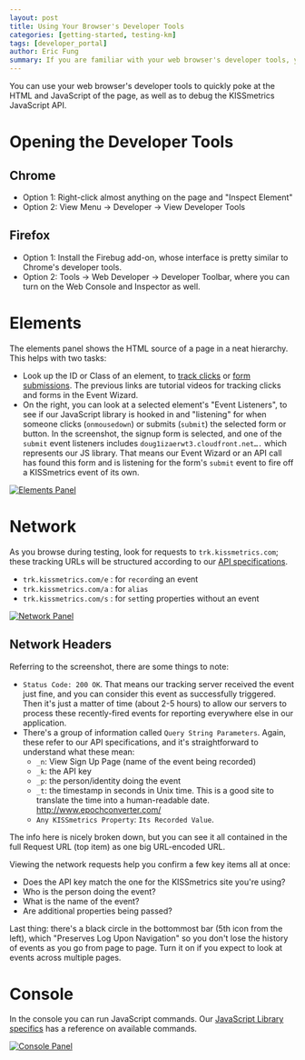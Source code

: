 ```yaml
---
layout: post
title: Using Your Browser's Developer Tools
categories: [getting-started, testing-km]
tags: [developer_portal]
author: Eric Fung
summary: If you are familiar with your web browser's developer tools, you can quickly examine the HTML and JavaScript of the page to debug the KISSmetrics JavaScript API.
---
```

You can use your web browser's developer tools to quickly poke at the HTML and JavaScript of the page, as well as to debug the KISSmetrics JavaScript API.

<a name="opening-the-developer-tools"></a>
# Opening the Developer Tools

## Chrome

* Option 1: Right-click almost anything on the page and "Inspect Element"
* Option 2: View Menu  -> Developer -> View Developer Tools

## Firefox

* Option 1: Install the Firebug add-on, whose interface is pretty similar to Chrome's developer tools.
* Option 2: Tools -> Web Developer -> Developer Toolbar, where you can turn on the Web Console and Inspector as well.

<a name="elements"></a>
# Elements

The elements panel shows the HTML source of a page in a neat hierarchy. This helps with two tasks:

* Look up the ID or Class of an element, to [track clicks][clickvid] or [form submissions][formvid]. The previous links are tutorial videos for tracking clicks and forms in the Event Wizard.
* On the right, you can look at a selected element's "Event Listeners", to see if our JavaScript library is hooked in and "listening" for when someone clicks (`onmousedown`) or submits (`submit`) the selected form or button. In the screenshot, the signup form is selected, and one of the `submit` event listeners includes `doug1izaerwt3.cloudfront.net….` which represents our JS library. That means our Event Wizard or an API call has found this form and is listening for the form's `submit` event to fire off a KISSmetrics event of its own.

[![Elements Panel][elements-ss]][elements-ss]

<a name="network"></a>
# Network

As you browse during testing, look for requests to `trk.kissmetrics.com`; these tracking URLs will be structured according to our [API specifications][specs].

* `trk.kissmetrics.com/e` : for `record`ing an event
* `trk.kissmetrics.com/a` : for `alias`
* `trk.kissmetrics.com/s` : for `set`ting properties without an event

[![Network Panel][network-ss]][network-ss]

## Network Headers

Referring to the screenshot, there are some things to note:

* `Status Code: 200 OK`. That means our tracking server received the event just fine, and you can consider this event as successfully triggered. Then it's just a matter of time (about 2-5 hours) to allow our servers to process these recently-fired events for reporting everywhere else in our application.
* There's a group of information called `Query String Parameters`. Again, these refer to our API specifications, and it's straightforward to understand what these mean:
  - `_n`: View Sign Up Page (name of the event being recorded)
  - `_k`: the API key
  - `_p`: the person/identity doing the event
  - `_t`: the timestamp in seconds in Unix time. This is a good site to translate the time into a human-readable date. http://www.epochconverter.com/
  - `Any KISSmetrics Property`: `Its Recorded Value`.
  
The info here is nicely broken down, but you can see it all contained in the full Request URL (top item) as one big URL-encoded URL.

Viewing the network requests help you confirm a few key items all at once:

* Does the API key match the one for the KISSmetrics site you're using?
* Who is the person doing the event?
* What is the name of the event?
* Are additional properties being passed?

Last thing: there's a black circle in the bottommost bar (5th icon from the left), which "Preserves Log Upon Navigation" so you don't lose the history of events as you go from page to page. Turn it on if you expect to look at events across multiple pages.

<a name="console"></a>
# Console

In the console you can run JavaScript commands. Our [JavaScript Library specifics][js-specific] has a reference on available commands.

[![Console Panel][console-ss]][console-ss]


[js-specific]: /apis/javascript/javascript-specific

[network-ss]: https://s3.amazonaws.com/kissmetrics-support-files/assets/getting-started/testing-km/network.png
[elements-ss]: https://s3.amazonaws.com/kissmetrics-support-files/assets/getting-started/testing-km/elements.png
[console-ss]: https://s3.amazonaws.com/kissmetrics-support-files/assets/getting-started/testing-km/console.png

[clickvid]: /tutorial/event-library-tutorial/events-clicks-tutorial
[formvid]: /tutorial/event-library-tutorial/events-form-tutorial

[specs]: /apis/specifications
